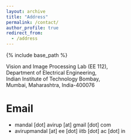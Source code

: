```yaml
---
layout: archive
title: "Address"
permalink: /contact/
author_profile: true
redirect_from:
  - /address
---
```


{% include base_path %}

Vision and Image Processing Lab (EE 112),\
Department of Electrical Engineering,\
Indian Institute of Technology Bombay,\
Mumbai, Maharashtra, India-400076

Email
======
* mandal [dot] avirup [at] gmail [dot] com
* avirupmandal [at] ee [dot] iitb [dot] ac [dot] in